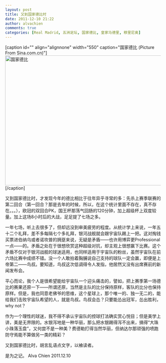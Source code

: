 ```yaml
---
layout: post
title: 又到国家德比时
date: 2011-12-10 21:22
author: alvachien
comments: true
categories: [Real Madrid, 五洲足坛, 国家德比, 皇家马德里, 穆里尼奥]
---
```

[caption id="" align="alignnone" width="550" caption="国家德比 (Picture From Sina.com.cn)"]<img title="国家德比" src="http://i2.sinaimg.cn/ty/g/2011-12-10/U334P6T12D5862974F44DT20111210103808.jpg" alt="国家德比" width="550" height="421" />[/caption]

又到国家德比时，才发现今年的德比相比于往年异乎寻常的多：先杀上赛季联赛的第二回合（第一回合？那是去年的时候，所以，在这个统计里面不存在，真不存在。。。），欧冠的双回合PK，国王杯那荡气回肠的120分钟，加上超级杯上双度较量。加上这场8小时后的大战，足足提了七场之多。

一年七场，听上去很多了，但却远没到审美疲劳的程度。从统计学上来说，一年五十二个礼拜，差不多每隔七个多礼拜，银河战舰就会跟宇宙队踢上一把。这对掏钱买票进伯纳乌或者诺坎普的拥趸来说，无疑是矛盾——也许用博弈更Professional一点——的。矛盾之处在于很想欣赏这种超级对抗，却主观上很想赢下比赛。这个矛盾不仅对于银河战舰的球迷适用，也同样适用于宇宙队的粉丝，虽然宇宙队在前六场比赛中成绩不错。没一个人敢拍着胸脯说自己支持的球队一定会赢，即便是上帝第二——鸟叔。要知道，鸟叔这次低调得令人发指，他居然又没有出席赛前的新闻发布会。

平心而论，我个人是很希望能给宇宙队一个迎头痛击的，譬如，把上赛季第一场德比的赛果还原一下——所谓还原，当然是主队的比分保持原样，客队的比分也保持原样。但是，我也同意老佛爷的思维，这个星球上，那个唯一的、独一无二的，能给我们击败宇宙队希望的人，就是鸟叔。鸟叔会怂？只要能怂出冠军，怂出胜利，why not？

作为一个理性的球迷，我不得不承认宇宙队的控球打法确实赏心悦目；但是美学上讲，美是无界限的。水银泻地是一种华丽，那么把水银踢得泻不出来，搞得“大珠小珠落玉盘”，又何尝不是一种美？费德勒打得当然华丽，但纳达尔那顽强的喷跑防守焉能不算做另一类的精彩？

又到国家德比时，胡言乱语点文字，以飨读者。

是为之记。
Alva Chien
2011.12.10

